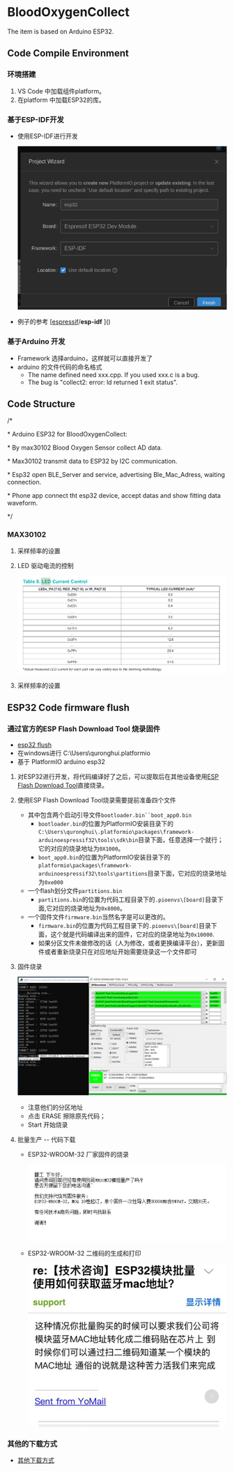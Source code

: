 # BloodOxygenCollect
The item is based on  Arduino ESP32.

## Code Compile Environment

### 环境搭建

1. VS Code 中加载组件platform。
2. 在platform 中加载ESP32的库。

### 基于ESP-IDF开发

- 使用ESP-IDF进行开发

  ![platform.png](https://github.com/quronghui/BloodOxygenCollect/blob/master/photo/platform.png)

- 例子的参考 [[espressif](https://github.com/espressif)/**esp-idf**  ]()

### 基于Arduino 开发

- Framework 选择arduino，这样就可以直接开发了
- arduino 的文件代码的命名格式
  + The name defined need xxx.cpp. If you used xxx.c is a bug. 
  + The bug is "collect2: error: ld returned 1 exit status".

## Code  Structure 

/*

\* Arduino ESP32 for BloodOxygenCollect:

\*    By max30102 Blood Oxygen Sensor collect AD data.

\*    Max30102 transmit data to ESP32 by I2C communication.

\*    Esp32 open BLE_Server and service, advertising Ble_Mac_Adress, waiting connection.

\*    Phone app connect tht esp32 device, accept datas and show fitting data waveform.         

*/

### MAX30102

1. 采样频率的设置

2. LED 驱动电流的控制

   ![platform.png](https://github.com/quronghui/BloodOxygenCollect/blob/master/photo/LED_chorge.png)

3. 采样频率的设置

## ESP32 Code firmware flush

### 通过官方的ESP Flash Download Tool 烧录固件

+ [esp32 flush](https://blog.csdn.net/Anmore/article/details/81065875)
+ 在windows进行 C:\Users\quronghui\.platformio
+ 基于 PlatformIO arduino esp32

1. 对ESP32进行开发，将代码编译好了之后，可以提取后在其他设备使用[ESP Flash Download Tool](https://www.espressif.com/en/support/download/other-tools)直接烧录。

2. 使用ESP Flash Download Tool烧录需要提前准备四个文件
   + 其中包含两个启动引导文件`bootloader.bin``boot_app0.bin`
     + `bootloader.bin`的位置为PlatformIO安装目录下的`C:\Users\quronghui\.platformio\packages\framework-arduinoespressif32\tools\sdk\bin`目录下面，任意选择一个就行；它的对应的烧录地址为`0X1000`。
     + `boot_app0.bin`的位置为PlatformIO安装目录下的`platformio\packages\framework-arduinoespressif32\tools\partitions`目录下面，它对应的烧录地址为`0xe000` 
   + 一个flash划分文件`partitions.bin`
     + `partitions.bin`的位置为代码工程目录下的`.pioenvs\[board]`目录下面,它对应的烧录地址为`0x8000`。
   + 一个固件文件`firmware.bin`当然名字是可以更改的。
     + `firmware.bin`的位置为代码工程目录下的`.pioenvs\[board]`目录下面，这个就是代码编译出来的固件，它对应的烧录地址为`0x10000`.
     + 如果分区文件未做修改的话（人为修改，或者更换编译平台），更新固件或者重新烧录只在对应地址开始需要烧录这一个文件即可

3. 固件烧录

   ![flushtool.png](https://github.com/quronghui/BloodOxygenCollect/blob/master/photo/flushtool.png)

   + 注意他们的分区地址
   + 点击 ERASE 擦除原先代码；
   + Start 开始烧录

4. 批量生产 -- 代码下载

   + ESP32-WROOM-32 厂家固件的烧录

     ![espwroom.png](https://github.com/quronghui/BloodOxygenCollect/blob/master/photo/espwroom.png)

   + ESP32-WROOM-32 二维码的生成和打印

     ![QR__code.png](https://github.com/quronghui/BloodOxygenCollect/blob/master/photo/QR__code.png)

### 其他的下载方式

+ [其他下载方式](https://blog.csdn.net/qq_24550925/article/details/85334575)